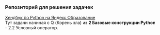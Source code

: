 ### Репозиторий для решения задачек  

[Хендбук по Python на Яндекс Образование](https://education.yandex.ru/handbook/python)  
Тут задачи начиная с Q (Корень зла) из **2 Базовые конструкции Python** - 2.2 Условный оператор.
